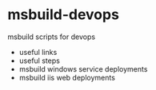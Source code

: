 # msbuild-devops
msbuild scripts for devops 

- useful links
- useful steps
- msbuild windows service deployments
- msbuild iis web deployments
